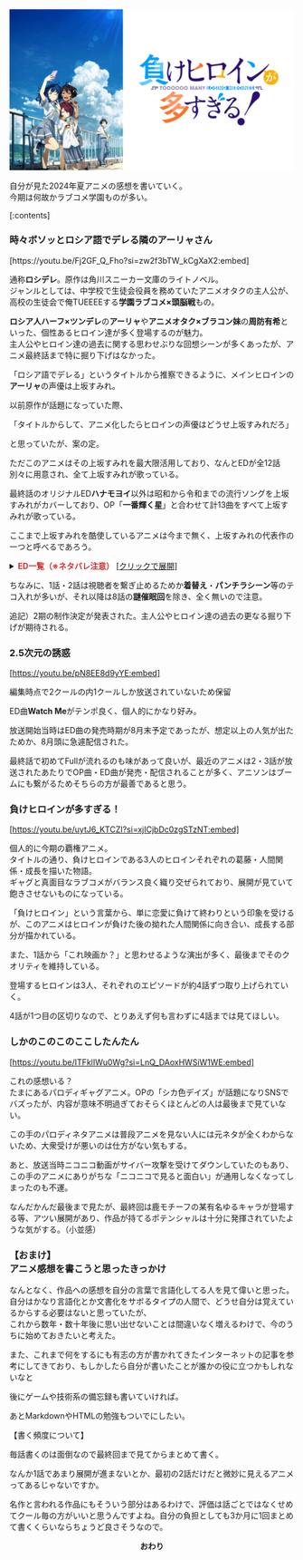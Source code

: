 <div class="anime_title">
    <img class="anime_image" src="https://raw.githubusercontent.com/Luarce/hatenablog-contents/refs/heads/main/assets/images/anime-reviews/makeine_title.png" alt="負けヒロインが多すぎる！">
</div>

自分が見た2024年夏アニメの感想を書いていく。  
今期は何故かラブコメ学園ものが多い。  


[:contents]

### 時々ボソッとロシア語でデレる隣のアーリャさん
<div class=box_youtube>
[https://youtu.be/Fj2GF_Q_Fho?si=zw2f3bTW_kCgXaX2:embed]
</div>

通称**ロシデレ**。原作は角川スニーカー文庫のライトノベル。  
ジャンルとしては、中学校で生徒会役員を務めていたアニメオタクの主人公が、高校の生徒会で俺TUEEEEする**学園ラブコメ×頭脳戦**もの。

**ロシア人ハーフ×ツンデレ**の**アーリャ**や**アニメオタク×ブラコン妹**の**周防有希**といった、個性あるヒロイン達が多く登場するのが魅力。  
主人公やヒロイン達の過去に関する思わせぶりな回想シーンが多くあったが、アニメ最終話まで特に掘り下げはなかった。

「ロシア語でデレる」というタイトルから推察できるように、メインヒロインの**アーリャ**の声優は上坂すみれ。

以前原作が話題になっていた際、

「タイトルからして、アニメ化したらヒロインの声優はどうせ上坂すみれだろ」

と思っていたが、案の定。

ただこのアニメはその上坂すみれを最大限活用しており、なんとEDが全12話別々に用意され、全て上坂すみれが歌っている。

最終話のオリジナルED**ハナモヨイ**以外は昭和から令和までの流行ソングを上坂すみれがカバーしており、OP「**一番輝く星**」と合わせて計13曲をすべて上坂すみれが歌っている。

ここまで上坂すみれを酷使しているアニメは今まで無く、上坂すみれの代表作の一つと呼べるであろう。

<details class="spoiler_details">
    <summary>
        <span style="color: #d32f2f">
        <strong>ED一覧（※ネタバレ注意）</strong></span>
        <u>[クリックで展開]</u>
    </summary>
    <table>
        <thead>
            <tr>
                <th>話数</th>
                <th>曲名</th>
                <th>アーティスト</th>
            </tr>
        </thead>
        <tbody>
            <tr>
                <td>1話</td>
                <td>学園天国</td>
                <td>フィンガー5</td>
            </tr>
            <tr>
                <td>2話</td>
                <td>可愛くてごめん</td>
                <td>HoneyWorks</td>
            </tr>
            <tr>
                <td>3話</td>
                <td>想い出がいっぱい</td>
                <td>H2O</td>
            </tr>
            <tr>
                <td>4話</td>
                <td>ハレ晴レユカイ</td>
                <td>涼宮ハルヒの憂鬱ED</td>
            </tr>
            <tr>
                <td>5話</td>
                <td>小さな恋の歌</td>
                <td>MONGOL800</td>
            </tr>
            <tr>
                <td>6話</td>
                <td>秘密の言葉</td>
                <td>花譜 × ズーカラデル</td>
            </tr>
            <tr>
                <td>7話</td>
                <td>ラブストーリーは突然に</td>
                <td>小田和正</td>
            </tr>
            <tr>
                <td>8話</td>
                <td>CHE.R.RY</td>
                <td>YUI</td>
            </tr>
            <tr>
                <td>9話</td>
                <td>ワールドイズマイン</td>
                <td>ryo（supercell）</td>
            </tr>
            <tr>
                <td>10話</td>
                <td>こいのうた</td>
                <td>GO!GO!7188</td>
            </tr>
            <tr>
                <td>11話</td>
                <td>気まぐれロマンティック</td>
                <td>いきものがかり</td>
            </tr>
            <tr>
                <td>12話</td>
                <td>ハナモヨイ</td>
                <td>オリジナル曲</td>
            </tr>
        </tbody>
    </table>

※全て[<u>公式Youtubeチャンネル</u>](https://www.youtube.com/channel/UCvNxYM7Cwrz8p7_WjzjxWcA)にて無料配信中  

[https://youtu.be/YbKqZF3wc5g?si=DOoxVa0mh796s78G:embed]  

毎回EDが変わるので、今回はどの曲がカバーされるのかを期待させるつくりになっている。

筆者は毎週リアルタイムで見ていたので  
「**この令和の時代にEDがハレ晴レユカイ！？**」  
と懐かしい気持ちになれたのは良い体験であった。

</details>

ちなみに、1話・2話は視聴者を繋ぎ止めるためか**着替え**・**パンチラシーン**等のテコ入れが多いが、それ以降は8話の**謎催眠回**を除き、全く無いので注意。

追記）2期の制作決定が発表された。主人公やヒロイン達の過去の更なる掘り下げが期待される。


### 2.5次元の誘惑
[https://youtu.be/pN8EE8d9yYE:embed]

編集時点で2クールの内1クールしか放送されていないため保留

ED曲**Watch Me**がテンポ良く、個人的にかなり好み。

放送開始当時はED曲の発売時期が8月末予定であったが、想定以上の人気が出たためか、8月頭に急遽配信された。

最終話で初めてFullが流れるのも味があって良いが、最近のアニメは2・3話が放送されたあたりでOP曲・ED曲が発売・配信されることが多く、アニソンはブームにも繋がるためそちらの方が最善であると思う。


### 負けヒロインが多すぎる！
[https://youtu.be/uytJ6_KTCZI?si=xjICjbDc0zgSTzNT:embed]

個人的に今期の覇権アニメ。  
タイトルの通り、負けヒロインである3人のヒロインそれぞれの葛藤・人間関係・成長を描いた物語。  
ギャグと真面目なラブコメがバランス良く織り交ぜられており、展開が見ていて飽きさせないものになっている。

「負けヒロイン」という言葉から、単に恋愛に負けて終わりという印象を受けるが、このアニメはヒロインが負けた後の拗れた人間関係に向き合い、成長する部分が描かれている。

また、1話から「これ映画か？」と思わせるような演出が多く、最後までそのクオリティを維持している。

登場するヒロインは3人、それぞれのエピソードが約4話ずつ取り上げられていく。

4話が1つ目の区切りなので、とりあえず何も言わずに4話までは見てほしい。

### しかのこのこのここしたんたん
[https://youtu.be/ITFklIWu0Wg?si=LnQ_DAoxHWSiW1WE:embed]

これの感想いる？  
たまにあるパロディギャグアニメ。OPの「シカ色デイズ」が話題になりSNSでバズったが、内容が意味不明過ぎておそらくほとんどの人は最後まで見ていない。

この手のパロディネタアニメは普段アニメを見ない人には元ネタが全くわからないため、大衆受けが悪いのは仕方がない気もする。

あと、放送当時ニコニコ動画がサイバー攻撃を受けてダウンしていたのもあり、この手のアニメにありがちな「ニコニコで見ると面白い」が通用しなくなってしまったのも不運。

なんだかんだ最後まで見たが、最終回は鹿モチーフの某有名ゆるキャラが登場する等、アツい展開があり、作品が持てるポテンシャルは十分に発揮されていたような気がする。（小並感）

### 【おまけ】<br>アニメ感想を書こうと思ったきっかけ

なんとなく、作品への感想を自分の言葉で言語化してる人を見て偉いと思った。自分はかなり言語化とか文書化をサボるタイプの人間で、どうせ自分は覚えているからする必要はないと思っていたが、  
これから数年・数十年後に思い出せないことは間違いなく増えるわけで、今のうちに始めておきたいと考えた。

また、これまで何をするにも有志の方が書かれてきたインターネットの記事を参考にしてきており、もしかしたら自分が書いたことが誰かの役に立つかもしれないなと

後にゲームや技術系の備忘録も書いていければ。

あとMarkdownやHTMLの勉強もついでにしたい。

【書く頻度について】

毎話書くのは面倒なので最終回まで見てからまとめて書く。

なんか1話であまり展開が進まないとか、最初の2話だけだと微妙に見えるアニメってあるじゃないですか。

名作と言われる作品にもそういう部分はあるわけで、評価は話ごとではなくせめてクール毎の方がいいと思うんですよね。自分の負担としても3か月に1回まとめて書くくらいならちょうど良さそうなので。

<div style="text-align: center"><strong>おわり</strong></div>

<!-- 記事タイトル：アニメ感想（2024夏） -->

<!-- サムネイル：https://raw.githubusercontent.com/Luarce/hatenablog-contents/refs/heads/main/assets/images/anime-reviews/makeine_title.png -->

<!-- css -->
<style>
@import url("../../assets/css/hatena-design.css");
</style>

<!-- js -->
<script src="https://code.jquery.com/jquery-3.6.0.min.js"></script>
<script>
$(function() {
    var contentsText = "目次";
    var closeText = "[ 閉じる ]";
    var openText = "[ 表示 ]";

    var $contents = $(".table-of-contents");
    var $li = $contents.find("li");

    $contents.prepend(
        '<span class="contents">' + contentsText + '</span>' +
        '<span class="switch">' + closeText + '</span>'
    );

    var $switch = $contents.find(".switch");

    $switch.on("click", function() {
        var isHidden = $li.is(":hidden");
        $li.toggle(400);
        $switch.text(isHidden ? closeText : openText);
    });
});
</script>
